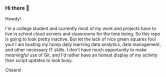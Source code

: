 ### Hi there 👋

Howdy!

I'm a college student and currently most of my work and projects have to live in school cloud servers and classrooms for the time being. So this repo is going to look pretty inactive. But let the lack of nice green squares fool you! I am busting my hump daily learning data analytics, data management, and other necessary IT skills. I don't have much opportunity to make *meaningful* use of Git, and I'd rather have an honest display of my activity than script updates to look busy. 

Cheers!


<!--
**miho333/miho333** is a ✨ _special_ ✨ repository because its `README.md` (this file) appears on your GitHub profile.

Here are some ideas to get you started:

- 🔭 I’m currently working on ...
- 🌱 I’m currently learning ...
- 👯 I’m looking to collaborate on ...
- 🤔 I’m looking for help with ...
- 💬 Ask me about ...
- 📫 How to reach me: ...
- 😄 Pronouns: ...
- ⚡ Fun fact: ...
-->
